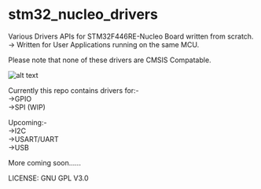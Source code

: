 # stm32_nucleo_drivers
Various Drivers APIs for STM32F446RE-Nucleo Board written from scratch.  
-> Written for User Applications running on the same MCU.

Please note that none of these drivers are CMSIS Compatable.

![alt text](https://cdn11.bigcommerce.com/s-3fd3md1ghs/images/stencil/1280x1280/products/26412/7354/NUCLEO-F103RB__19032.1561067731.jpg)    
  
  
  
Currently this repo contains drivers for:-  
->GPIO  
->SPI (WIP)  
  
  
Upcoming:-  
->I2C  
->USART/UART  
->USB  
  
More coming soon......  
  
  
LICENSE: GNU GPL V3.0  